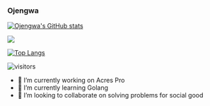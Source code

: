 ### Ojengwa
[![Ojengwa's GitHub stats](https://github-readme-stats.vercel.app/api?username=ojengwa&show_icons=true&theme=algolia&count_private=true)](https://github.com/anuraghazra/github-readme-stats)

![](https://github-profile-summary-cards.vercel.app/api/cards/profile-details?username=ojengwa&theme=default)

[![Top Langs](https://github-readme-stats.vercel.app/api/top-langs/?username=ojengwa&theme=algolia)](https://github.com/ojengwa/github-readme-stats)

![visitors](https://visitor-badge.laobi.icu/badge?page_id=ojengwa.readme)


- 🔭 I’m currently working on Acres Pro
- 🌱 I’m currently learning Golang
- 👯 I’m looking to collaborate on solving problems for social good

<!--
**ojengwa/ojengwa** is a ✨ _special_ ✨ repository because its `README.md` (this file) appears on your GitHub profile.

Here are some ideas to get you started:

- 🤔 I’m looking for help with ...
- 💬 Ask me about ...
- 📫 How to reach me: ...
- 😄 Pronouns: He/Him
- ⚡ Fun fact: ...
-->
